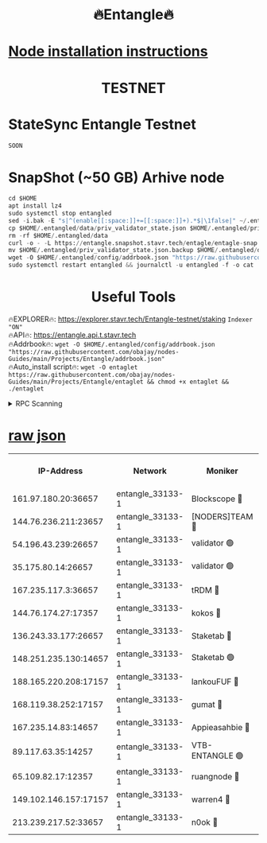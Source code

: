 <h1 align="center"> 🔥Entangle🔥</h1>

[Node installation instructions](https://github.com/obajay/nodes-Guides/tree/main/Projects/Entangle)
=

<h1 align="center"> TESTNET</h1>

# StateSync Entangle Testnet
```python
SOON
```
# SnapShot (~50 GB) Arhive node
```python
cd $HOME
apt install lz4
sudo systemctl stop entangled
sed -i.bak -E "s|^(enable[[:space:]]+=[[:space:]]+).*$|\1false|" ~/.entangled/config/config.toml
cp $HOME/.entangled/data/priv_validator_state.json $HOME/.entangled/priv_validator_state.json.backup
rm -rf $HOME/.entangled/data
curl -o - -L https://entangle.snapshot.stavr.tech/entagle/entagle-snap.tar.lz4 | lz4 -c -d - | tar -x -C $HOME/.entangled --strip-components 2
mv $HOME/.entangled/priv_validator_state.json.backup $HOME/.entangled/data/priv_validator_state.json
wget -O $HOME/.entangled/config/addrbook.json "https://raw.githubusercontent.com/obajay/nodes-Guides/main/Projects/Entangle/addrbook.json"
sudo systemctl restart entangled && journalctl -u entangled -f -o cat
```
 <h1 align="center"> Useful Tools</h1>
 
🔥EXPLORER🔥: https://explorer.stavr.tech/Entangle-testnet/staking        `Indexer "ON"` \
🔥API🔥:      https://entangle.api.t.stavr.tech \
🔥Addrbook🔥: ```wget -O $HOME/.entangled/config/addrbook.json "https://raw.githubusercontent.com/obajay/nodes-Guides/main/Projects/Entangle/addrbook.json"``` \
🔥Auto_install script🔥:  `wget -O entaglet https://raw.githubusercontent.com/obajay/nodes-Guides/main/Projects/Entangle/entaglet && chmod +x entaglet && ./entaglet`


<details>
<summary>RPC Scanning</summary>

<h2 align="center"> We scan nodes in real time every 4 hours. And we provide the final result of RPC endpoints.
We cannot influence the operation of these nodes in any way. </h2>


```python
If Voting Power is higher than 0 --> then the Node is a validator of the network and may be subject to attack and be a potential threat to the chain.
```
```python
We marked such validators with a red symbol
```

</details>

[raw json](https://rpc-check.entangt.stavr.tech/entangt/rpc-entangt-result.json)
=


<table><tr><th>IP-Address</th><th>Network</th><th>Moniker</th><th>Latest Block Height</th><th>Earliest Block Height</th><th>Catching Up</th><th>Tx Index</th><th>Voting Power</th><th>Scan Time</th></tr><tr><td>161.97.180.20:36657</td><td>entangle_33133-1</td><td>Blockscope 🔴</td><td>1588657</td><td>1</td><td>False</td><td>off</td><td>259586473635098</td><td>2024-01-09T14:30:58.308392796UTC</td></tr><tr><td>144.76.236.211:23657</td><td>entangle_33133-1</td><td>[NODERS]TEAM 🔴</td><td>1588659</td><td>1</td><td>False</td><td>off</td><td>47049700500000000</td><td>2024-01-09T14:31:10.854772400UTC</td></tr><tr><td>54.196.43.239:26657</td><td>entangle_33133-1</td><td>validator 🟢</td><td>1588660</td><td>1</td><td>False</td><td>on</td><td>0</td><td>2024-01-09T14:31:18.965255482UTC</td></tr><tr><td>35.175.80.14:26657</td><td>entangle_33133-1</td><td>validator 🟢</td><td>1588661</td><td>1</td><td>False</td><td>on</td><td>0</td><td>2024-01-09T14:31:19.965275604UTC</td></tr><tr><td>167.235.117.3:36657</td><td>entangle_33133-1</td><td>tRDM 🔴</td><td>1588661</td><td>1</td><td>False</td><td>on</td><td>156936948832723</td><td>2024-01-09T14:31:20.397480559UTC</td></tr><tr><td>144.76.174.27:17357</td><td>entangle_33133-1</td><td>kokos 🔴</td><td>1588658</td><td>145001</td><td>False</td><td>on</td><td>89890100000000</td><td>2024-01-09T14:31:07.773131242UTC</td></tr><tr><td>136.243.33.177:26657</td><td>entangle_33133-1</td><td>Staketab 🔴</td><td>1588660</td><td>660001</td><td>False</td><td>on</td><td>121550140155031</td><td>2024-01-09T14:31:13.124041252UTC</td></tr><tr><td>148.251.235.130:14657</td><td>entangle_33133-1</td><td>Staketab 🟢</td><td>1588657</td><td>660801</td><td>False</td><td>on</td><td>0</td><td>2024-01-09T14:30:58.007425644UTC</td></tr><tr><td>188.165.220.208:17157</td><td>entangle_33133-1</td><td>lankouFUF 🔴</td><td>1588657</td><td>725001</td><td>False</td><td>on</td><td>180899900000002</td><td>2024-01-09T14:31:03.361862032UTC</td></tr><tr><td>168.119.38.252:17157</td><td>entangle_33133-1</td><td>gumat 🔴</td><td>1588657</td><td>962001</td><td>False</td><td>on</td><td>314013548351851</td><td>2024-01-09T14:31:03.082943349UTC</td></tr><tr><td>167.235.14.83:14657</td><td>entangle_33133-1</td><td>Appieasahbie 🔴</td><td>1588661</td><td>1076001</td><td>False</td><td>on</td><td>44568809900999996</td><td>2024-01-09T14:31:19.208940348UTC</td></tr><tr><td>89.117.63.35:14257</td><td>entangle_33133-1</td><td>VTB-ENTANGLE 🟢</td><td>1588658</td><td>1162001</td><td>False</td><td>off</td><td>0</td><td>2024-01-09T14:31:08.138487486UTC</td></tr><tr><td>65.109.82.17:12357</td><td>entangle_33133-1</td><td>ruangnode 🔴</td><td>1588657</td><td>1312001</td><td>False</td><td>off</td><td>287550085360543</td><td>2024-01-09T14:30:58.698936307UTC</td></tr><tr><td>149.102.146.157:17157</td><td>entangle_33133-1</td><td>warren4 🔴</td><td>1588659</td><td>1436001</td><td>False</td><td>on</td><td>414417023854257</td><td>2024-01-09T14:31:10.573954107UTC</td></tr><tr><td>213.239.217.52:33657</td><td>entangle_33133-1</td><td>n0ok 🔴</td><td>1588661</td><td>1488661</td><td>False</td><td>off</td><td>46574292273662988</td><td>2024-01-09T14:31:17.464222340UTC</td></tr></table>
